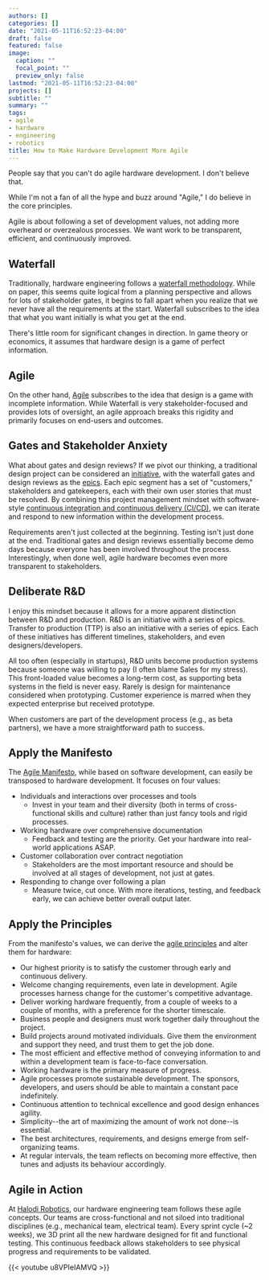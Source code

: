 ```yaml
---
authors: []
categories: []
date: "2021-05-11T16:52:23-04:00"
draft: false
featured: false
image:
  caption: ""
  focal_point: ""
  preview_only: false
lastmod: "2021-05-11T16:52:23-04:00"
projects: []
subtitle: ""
summary: ""
tags:
- agile
- hardware
- engineering
- robotics
title: How to Make Hardware Development More Agile
---
```


People say that you can't do agile hardware development.
I don't believe that.

While I'm not a fan of all the hype and buzz around "Agile," I do believe in the core principles.

Agile is about following a set of development values, not adding more overheard or overzealous processes.
We want work to be transparent, efficient, and continuously improved.

## Waterfall

Traditionally, hardware engineering follows a [waterfall methodology](https://en.wikipedia.org/wiki/Waterfall_model).
While on paper, this seems quite logical from a planning perspective and allows for lots of stakeholder gates, it begins to fall apart when you realize that we never have all the requirements at the start.
Waterfall subscribes to the idea that what you want initially is what you get at the end.

There's little room for significant changes in direction.
In game theory or economics, it assumes that hardware design is a game of perfect information.

## Agile

On the other hand, [Agile](https://en.wikipedia.org/wiki/Agile_software_development) subscribes to the idea that design is a game with incomplete information.
While Waterfall is very stakeholder-focused and provides lots of oversight, an agile approach breaks this rigidity and primarily focuses on end-users and outcomes.

## Gates and Stakeholder Anxiety

What about gates and design reviews?
If we pivot our thinking, a traditional design project can be considered an [initiative](https://www.atlassian.com/agile/project-management/epics-stories-themes), with the waterfall gates and design reviews as the [epics](https://www.atlassian.com/agile/project-management/epics-stories-themes).
Each epic segment has a set of "customers," stakeholders and gatekeepers, each with their own user stories that must be resolved.
By combining this project management mindset with software-style [continuous integration and continuous delivery (CI/CD)](https://en.wikipedia.org/wiki/CI/CD), we can iterate and respond to new information within the development process.

Requirements aren't just collected at the beginning.
Testing isn't just done at the end.
Traditional gates and design reviews essentially become demo days because everyone has been involved throughout the process.
Interestingly, when done well, agile hardware becomes even more transparent to stakeholders.

## Deliberate R&D

I enjoy this mindset because it allows for a more apparent distinction between R&D and production.
R&D is an initiative with a series of epics.
Transfer to production (TTP) is also an initiative with a series of epics.
Each of these initiatives has different timelines, stakeholders, and even designers/developers.

All too often (especially in startups), R&D units become production systems because someone was willing to pay (I often blame Sales for my stress).
This front-loaded value becomes a long-term cost, as supporting beta systems in the field is never easy.
Rarely is design for maintenance considered when prototyping.
Customer experience is marred when they expected enterprise but received prototype.

When customers are part of the development process (e.g., as beta partners), we have a more straightforward path to success.

## Apply the Manifesto

The [Agile Manifesto](https://agilemanifesto.org/), while based on software development, can easily be transposed to hardware development.
It focuses on four values:

- Individuals and interactions over processes and tools
  - Invest in your team and their diversity (both in terms of cross-functional skills and culture) rather than just fancy tools and rigid processes.
- Working hardware over comprehensive documentation
  - Feedback and testing are the priority. Get your hardware into real-world applications ASAP.
- Customer collaboration over contract negotiation
  - Stakeholders are the most important resource and should be involved at all stages of development, not just at gates.
- Responding to change over following a plan
  - Measure twice, cut once. With more iterations, testing, and feedback early, we can achieve better overall output later.

## Apply the Principles

From the manifesto's values, we can derive the [agile principles](https://agilemanifesto.org/principles.html) and alter them for hardware:

- Our highest priority is to satisfy the customer through early and continuous delivery.
- Welcome changing requirements, even late in development. Agile processes harness change for the customer's competitive advantage.
- Deliver working hardware frequently, from a couple of weeks to a couple of months, with a preference for the shorter timescale.
- Business people and designers must work together daily throughout the project.
- Build projects around motivated individuals. Give them the environment and support they need, and trust them to get the job done.
- The most efficient and effective method of conveying information to and within a development team is face-to-face conversation.
- Working hardware is the primary measure of progress.
- Agile processes promote sustainable development. The sponsors, developers, and users should be able to maintain a constant pace indefinitely.
- Continuous attention to technical excellence and good design enhances agility.
- Simplicity--the art of maximizing the amount of work not done--is essential.
- The best architectures, requirements, and designs emerge from self-organizing teams.
- At regular intervals, the team reflects on becoming more effective, then tunes and adjusts its behaviour accordingly.

## Agile in Action

At [Halodi Robotics](https://halodi.com/careers), our hardware engineering team follows these agile concepts.
Our teams are cross-functional and not siloed into traditional disciplines (e.g., mechanical team, electrical team).
Every sprint cycle (~2 weeks), we 3D print all the new hardware designed for fit and functional testing.
This continuous feedback allows stakeholders to see physical progress and requirements to be validated.

{{< youtube u8VPIeIAMVQ >}}
